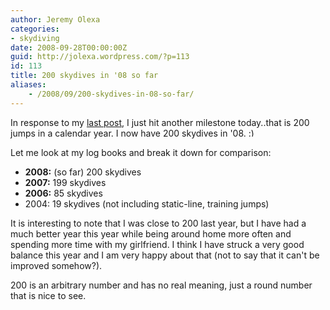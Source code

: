 ```yaml
---
author: Jeremy Olexa
categories:
- skydiving
date: 2008-09-28T00:00:00Z
guid: http://jolexa.wordpress.com/?p=113
id: 113
title: 200 skydives in '08 so far
aliases:
    - /2008/09/200-skydives-in-08-so-far/
---
```


In response to my [last post][1], I just hit another milestone today..that is 200 jumps in a calendar year. I now have 200 skydives in '08. <img src="http://blog.jolexa.net/wp-includes/images/smilies/simple-smile.png" alt=":)" class="wp-smiley" style="height: 1em; max-height: 1em;" />

Let me look at my log books and break it down for comparison:

  * **2008:** (so far) 200 skydives
  * **2007:** 199 skydives
  * **2006:** 85 skydives
  * 2004: 19 skydives (not including static-line, training jumps)

It is interesting to note that I was close to 200 last year, but I have had a much better year this year while being around home more often and spending more time with my girlfriend. I think I have struck a very good balance this year and I am very happy about that (not to say that it can't be improved somehow?).

200 is an arbitrary number and has no real meaning, just a round number that is nice to see.

 [1]: http://jolexa.wordpress.com/2008/09/22/500-skydives/
